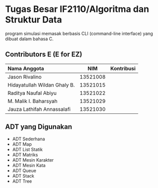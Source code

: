 # Tugas Besar IF2110/Algoritma dan Struktur Data
program simulasi memasak berbasis CLI (command-line interface) yang dibuat dalam bahasa C.

## Contributors E (E for EZ)
| Nama Anggota   | NIM | Kontribusi |
| :---        |    :----:   | :---: |
| Jason Rivalino| 13521008 | |
| Hidayatullah Wildan Ghaly B.   | 13521015 |  |
| Raditya Naufal Abiyu | 13521022 | |
| M. Malik I. Baharsyah | 13521029 |  |
| Jauza Lathifah Annassalafi | 13521030 |  |

## ADT yang Digunakan
- ADT Sederhana<br/>
- ADT Map<br/>
- ADT List Statik<br/>
- ADT Matriks<br/>
- ADT Mesin Karakter<br/>
- ADT Mesin Kata<br/>
- ADT Queue<br/>
- ADT Stack<br/>
- ADT Tree<br/>